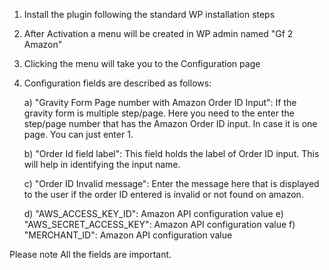 1) Install the plugin following the standard WP installation steps

2) After Activation a menu will be created in WP admin named "Gf 2 Amazon"

3) Clicking the menu will take you to the Configuration page

4) Configuration fields are described as follows:

	a) "Gravity Form Page number with Amazon Order ID Input": If the gravity form is multiple step/page. Here you need to the enter the step/page number that has the Amazon Order ID input. In case it is one page. You can just enter 1.

	b) "Order Id field label": This field holds the label of Order ID input. This will help in identifying the input name.

	c) "Order ID Invalid message": Enter the message here that is displayed to the user if the order ID entered is invalid or not found on amazon.

	d) "AWS_ACCESS_KEY_ID": Amazon API configuration value
	e) "AWS_SECRET_ACCESS_KEY": Amazon API configuration value
	f) "MERCHANT_ID": Amazon API configuration value


Please note All the fields are important.